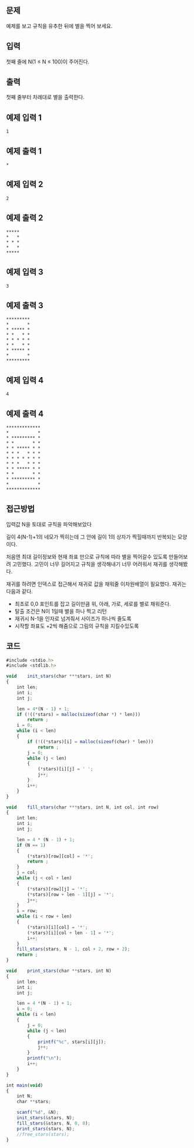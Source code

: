 ## 문제

예제를 보고 규칙을 유추한 뒤에 별을 찍어 보세요.

## 입력

첫째 줄에 N(1 ≤ N ≤ 100)이 주어진다.

## 출력

첫째 줄부터 차례대로 별을 출력한다.

## 예제 입력 1

```
1

```

## 예제 출력 1

```
*

```

## 예제 입력 2

```
2

```

## 예제 출력 2

```
*****
*   *
* * *
*   *
*****

```

## 예제 입력 3

```
3

```

## 예제 출력 3

```
*********
*       *
* ***** *
* *   * *
* * * * *
* *   * *
* ***** *
*       *
*********

```

## 예제 입력 4

```
4

```

## 예제 출력 4

```
*************
*           *
* ********* *
* *       * *
* * ***** * *
* * *   * * *
* * * * * * *
* * *   * * *
* * ***** * *
* *       * *
* ********* *
*           *
*************
```

## 접근방법

입력값 N을 토대로 규칙을 파악해보았다

길이 4(N-1)+1의 네모가 찍히는데 그 안에 길이 1의 상자가 찍힐때까지 반복되는 모양이다.

처음엔 최대 길이정보와 현재 좌표 만으로 규칙에 따라 별을 찍어갈수 있도록 만들어보려 고민했다. 고민이 너무 길어지고 규칙을 생각해내기 너무 어려워서 재귀를 생각해봤다. 

재귀를 하려면 인덱스로 접근해서 재귀로 값을 채워줄 이차원배열이 필요했다. 재귀는 다음과 같다.

- 최초로 0,0 포인트를 잡고 길이만큼 위, 아래, 가로, 세로를 별로 채워준다.
- 탈출 조건은 N이 1일때 별을 하나 찍고 리턴
- 재귀시 N-1을 인자로 넘겨줘서 사이즈가 하나씩 줄도록
- 시작할 좌표도 +2씩 해줌으로 그림의 규칙을 지킬수있도록

## 코드

```jsx
#include <stdio.h>
#include <stdlib.h>

void	init_stars(char ***stars, int N)
{
	int len;
	int i;
	int j;

	len = 4*(N - 1) + 1;
	if (!((*stars) = malloc(sizeof(char *) * len)))
		return ;
	i = 0;
	while (i < len)
	{
		if (!((*stars)[i] = malloc(sizeof(char) * len)))
			return ;
		j = 0;
		while (j < len)
		{
			(*stars)[i][j] = ' ';
			j++;
		}
		i++;
	}
}

void	fill_stars(char ***stars, int N, int col, int row)
{
	int len;
	int i;
	int j;

	len = 4 * (N - 1) + 1;
	if (N == 1)
	{
		(*stars)[row][col] = '*';
		return ;
	}
	j = col;
	while (j < col + len)
	{
		(*stars)[row][j] = '*';
		(*stars)[row + len - 1][j] = '*';
		j++;
	}
	i = row;
	while (i < row + len)
	{
		(*stars)[i][col] = '*';
		(*stars)[i][col + len - 1] = '*';
		i++;
	}
	fill_stars(stars, N - 1, col + 2, row + 2);
	return ;
}

void	print_stars(char **stars, int N)
{
	int len;
	int i;
	int j;

	len = 4 *(N - 1) + 1;
	i = 0;
	while (i < len)
	{
		j = 0;
		while (j < len)
		{
			printf("%c", stars[i][j]);
			j++;
		}
		printf("\n");
		i++;
	}
}

int main(void)
{
	int N;
	char **stars;

	scanf("%d", &N);
	init_stars(&stars, N);
	fill_stars(&stars, N, 0, 0);
	print_stars(stars, N);
	//free_stars(stars);
}
```
